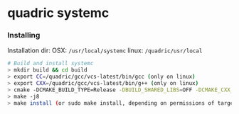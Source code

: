 # quadric systemc

### Installing
Installation dir:
OSX: `/usr/local/systemc`
linux: `/quadric/usr/local`

```bash
# Build and install systemc
> mkdir build && cd build
> export CC=/quadric/gcc/vcs-latest/bin/gcc (only on linux)
> export CXX=/quadric/gcc/vcs-latest/bin/g++ (only on linux)
> cmake -DCMAKE_BUILD_TYPE=Release -DBUILD_SHARED_LIBS=OFF -DCMAKE_CXX_STANDARD=11 -DCMAKE_INSTALL_PREFIX=<installation dir> ..
> make -j8
> make install (or sudo make install, depending on permissions of target location)
```

